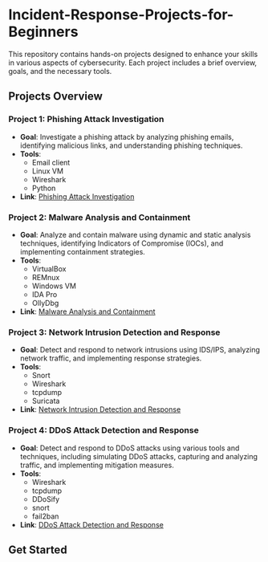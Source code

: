 # Incident-Response-Projects-for-Beginners

This repository contains hands-on projects designed to enhance your skills in various aspects of cybersecurity. Each project includes a brief overview, goals, and the necessary tools.

## Projects Overview

### Project 1: Phishing Attack Investigation

- **Goal**: Investigate a phishing attack by analyzing phishing emails, identifying malicious links, and understanding phishing techniques.
- **Tools**: 
  - Email client
  - Linux VM
  - Wireshark
  - Python
- **Link**: [Phishing Attack Investigation](https://github.com/devang-9456/Incident-Response-Projects-for-Beginners/blob/main/Project-1-Phishing-Attack-Investigation)

### Project 2: Malware Analysis and Containment

- **Goal**: Analyze and contain malware using dynamic and static analysis techniques, identifying Indicators of Compromise (IOCs), and implementing containment strategies.
- **Tools**: 
  - VirtualBox
  - REMnux
  - Windows VM
  - IDA Pro
  - OllyDbg
- **Link**: [Malware Analysis and Containment](https://github.com/devang-9456/Incident-Response-Projects-for-Beginners/blob/main/Project-2-Malware-Analysis-and-Containment)

### Project 3: Network Intrusion Detection and Response

- **Goal**: Detect and respond to network intrusions using IDS/IPS, analyzing network traffic, and implementing response strategies.
- **Tools**: 
  - Snort
  - Wireshark
  - tcpdump
  - Suricata
- **Link**: [Network Intrusion Detection and Response](https://github.com/devang-9456/Incident-Response-Projects-for-Beginners/blob/main/Project-3-Network-Intrusion-Detection-and-Response)

### Project 4: DDoS Attack Detection and Response

- **Goal**: Detect and respond to DDoS attacks using various tools and techniques, including simulating DDoS attacks, capturing and analyzing traffic, and implementing mitigation measures.
- **Tools**: 
  - Wireshark
  - tcpdump
  - DDoSify
  - snort
  - fail2ban
- **Link**: [DDoS Attack Detection and Response](https://github.com/devang-9456/Incident-Response-Projects-for-Beginners/blob/main/Project-4-DDoS-attack-detection-and-response)

## Get Started
